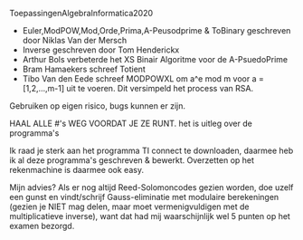 ToepassingenAlgebraInformatica2020

- Euler,ModPOW,Mod,Orde,Prima,A-Peusodprime & ToBinary geschreven door Niklas Van der Mersch
- Inverse geschreven door Tom Henderickx
- Arthur Bols verbeterde het XS Binair Algoritme voor de A-PsuedoPrime
- Bram Hamaekers schreef Totient
- Tibo Van den Eede schreef MODPOWXL om a^e mod m voor a = [1,2,...,m-1] uit te voeren. Dit versimpeld het process van RSA.

Gebruiken op eigen risico, bugs kunnen er zijn. 

HAAL ALLE #'s WEG VOORDAT JE ZE RUNT. het is uitleg over de programma's 

Ik raad je sterk aan het programma TI connect te downloaden, daarmee heb ik al deze programma's geschreven & bewerkt. Overzetten op het rekenmachine is daarmee ook easy. 

Mijn advies? Als er nog altijd Reed-Solomoncodes gezien worden, doe uzelf een gunst en vindt/schrijf Gauss-eliminatie met modulaire berekeningen (gezien je NIET mag delen, maar moet vermenigvuldigen met de multiplicatieve inverse), want dat had mij waarschijnlijk wel 5 punten op het examen bezorgd. 


